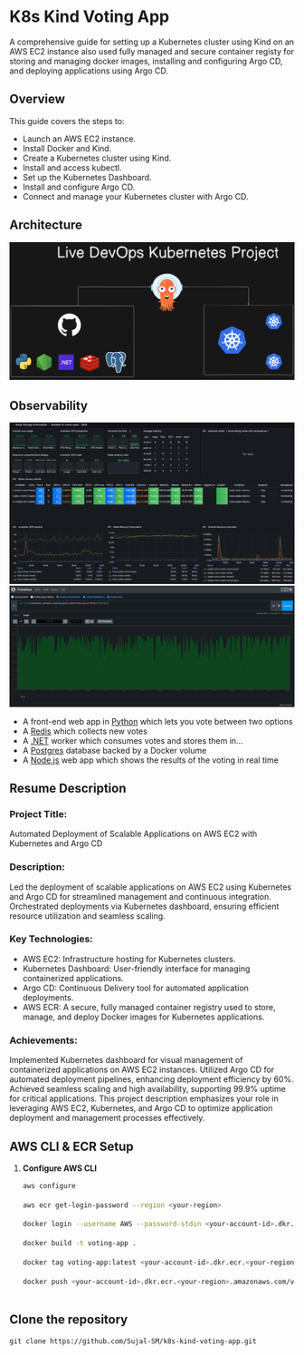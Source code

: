 # K8s Kind Voting App

A comprehensive guide for setting up a Kubernetes cluster using Kind on an AWS EC2 instance also used fully managed and secure container registy for storing and managing docker images, installing and configuring Argo CD, and deploying applications using Argo CD.

## Overview

This guide covers the steps to:
- Launch an AWS EC2 instance.
- Install Docker and Kind.
- Create a Kubernetes cluster using Kind.
- Install and access kubectl.
- Set up the Kubernetes Dashboard.
- Install and configure Argo CD.
- Connect and manage your Kubernetes cluster with Argo CD.


## Architecture

![Architecture diagram](k8s-kind-voting-app.png)

## Observability

![Grafana diagram](grafana.png)
![Prometheus diagram](prometheus.png)

* A front-end web app in [Python](/vote) which lets you vote between two options
* A [Redis](https://hub.docker.com/_/redis/) which collects new votes
* A [.NET](/worker/) worker which consumes votes and stores them in…
* A [Postgres](https://hub.docker.com/_/postgres/) database backed by a Docker volume
* A [Node.js](/result) web app which shows the results of the voting in real time



## Resume Description

### Project Title: 

Automated Deployment of Scalable Applications on AWS EC2 with Kubernetes and Argo CD

### Description: 

Led the deployment of scalable applications on AWS EC2 using Kubernetes and Argo CD for streamlined management and continuous integration. Orchestrated deployments via Kubernetes dashboard, ensuring efficient resource utilization and seamless scaling.

### Key Technologies:

* AWS EC2: Infrastructure hosting for Kubernetes clusters.
* Kubernetes Dashboard: User-friendly interface for managing containerized applications.
* Argo CD: Continuous Delivery tool for automated application deployments.
* AWS ECR: A secure, fully managed container registry used to store, manage, and deploy Docker images for Kubernetes applications.

### Achievements:

Implemented Kubernetes dashboard for visual management of containerized applications on AWS EC2 instances.
Utilized Argo CD for automated deployment pipelines, enhancing deployment efficiency by 60%.
Achieved seamless scaling and high availability, supporting 99.9% uptime for critical applications.
This project description emphasizes your role in leveraging AWS EC2, Kubernetes, and Argo CD to optimize application deployment and management processes effectively.



## AWS CLI & ECR Setup

1. **Configure AWS CLI**
   ```bash
   aws configure

   aws ecr get-login-password --region <your-region> 

   docker login --username AWS --password-stdin <your-account-id>.dkr.ecr.<your-region>.amazonaws.com
   
   docker build -t voting-app .

   docker tag voting-app:latest <your-account-id>.dkr.ecr.<your-region>.amazonaws.com/voting-app:latest

   docker push <your-account-id>.dkr.ecr.<your-region>.amazonaws.com/voting-app:latest



## Clone the repository
```
git clone https://github.com/Sujal-SM/k8s-kind-voting-app.git
```